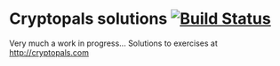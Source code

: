 # Cryptopals solutions  [![Build Status](https://travis-ci.org/tismith/example-cli-rs.svg?branch=master)](https://travis-ci.org/tismith/example-cli-rs)

Very much a work in progress...
Solutions to exercises at http://cryptopals.com

